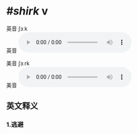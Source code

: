 # ***\#shirk*** v
英音 ʃɜːk  
英音
<audio src="./media/shirk1_AAC.aac" controls="controls"></audio>

美音 ʃɜːrk  
美音
<audio src="./media/shirk2_AAC.aac" controls="controls"></audio>



  

英文释义
---
### 1.**逃避**  


